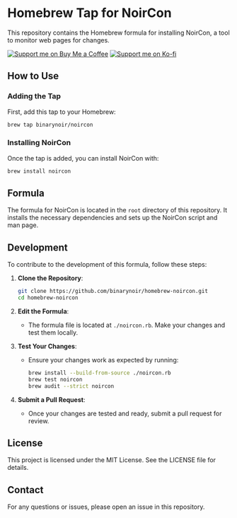 # Homebrew Tap for NoirCon

This repository contains the Homebrew formula for installing NoirCon, a tool to monitor web pages for changes.

[![Support me on Buy Me a Coffee](https://img.shields.io/badge/Support%20me-Buy%20Me%20a%20Coffee-orange?style=for-the-badge&logo=buy-me-a-coffee)](https://buymeacoffee.com/binarynoir)
[![Support me on Ko-fi](https://img.shields.io/badge/Support%20me-Ko--fi-blue?style=for-the-badge&logo=ko-fi)](https://ko-fi.com/binarynoir)

## How to Use

### Adding the Tap

First, add this tap to your Homebrew:

```sh
brew tap binarynoir/noircon
```

### Installing NoirCon

Once the tap is added, you can install NoirCon with:

```sh
brew install noircon
```

## Formula

The formula for NoirCon is located in the `root` directory of this repository. It installs the necessary dependencies and sets up the NoirCon script and man page.

## Development

To contribute to the development of this formula, follow these steps:

1. **Clone the Repository**:

   ```sh
   git clone https://github.com/binarynoir/homebrew-noircon.git
   cd homebrew-noircon
   ```

2. **Edit the Formula**:

   - The formula file is located at `./noircon.rb`. Make your changes and test them locally.

3. **Test Your Changes**:

   - Ensure your changes work as expected by running:

     ```sh
     brew install --build-from-source ./noircon.rb
     brew test noircon
     brew audit --strict noircon
     ```

4. **Submit a Pull Request**:
   - Once your changes are tested and ready, submit a pull request for review.

## License

This project is licensed under the MIT License. See the LICENSE file for details.

## Contact

For any questions or issues, please open an issue in this repository.
